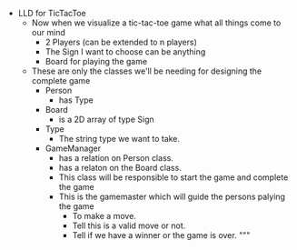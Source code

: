 - LLD for TicTacToe
    - Now when we visualize a tic-tac-toe game what all things come to our mind
        - 2 Players (can be extended to n players)
        - The Sign I want to choose can be anything
        - Board for playing the game
    - These are only the classes we'll be needing for designing the complete game
        - Person
            - has Type
        - Board
            - is a 2D array of type Sign
        - Type
            - The string type we want to take.
        - GameManager
            - has a relation on Person class.
            - has a relaton on the Board class.
            - This class will be responsible to start the game and complete the game
            - This is the gamemaster which will guide the persons palying the game
                - To make a move.
                - Tell this is a valid move or not.
                - Tell if we have a winner or the game is over.
"""

